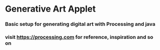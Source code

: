 # Generative Art Applet

### Basic setup for generating digital art with Processing and java
### visit https://processing.com for reference, inspiration and so on